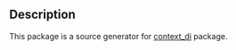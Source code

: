 ## Description

This package is a source generator for [context_di](https://pub.dev/packages/context_di) package.